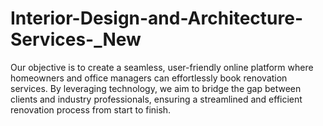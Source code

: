 # Interior-Design-and-Architecture-Services-_New
Our objective is to create a seamless, user-friendly online platform where homeowners and office managers can effortlessly book renovation services. By leveraging technology, we aim to bridge the gap between clients and industry professionals, ensuring a streamlined and efficient renovation process from start to finish.
